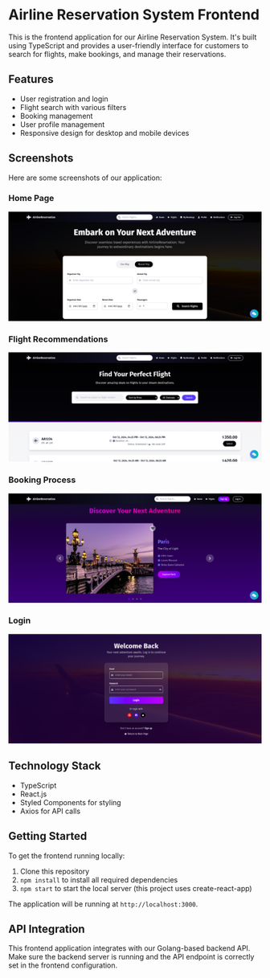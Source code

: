 # Airline Reservation System Frontend

This is the frontend application for our Airline Reservation System. It's built using TypeScript and provides a user-friendly interface for customers to search for flights, make bookings, and manage their reservations.

## Features

- User registration and login
- Flight search with various filters
- Booking management
- User profile management
- Responsive design for desktop and mobile devices

## Screenshots

Here are some screenshots of our application:

### Home Page
![Home Page](images/1.png)

### Flight Recommendations
![Flight Recommendations](images/2.png)

### Booking Process
![Booking Process](images/3.png)

### Login
![Login](images/4.png)

## Technology Stack

- TypeScript
- React.js
- Styled Components for styling
- Axios for API calls

## Getting Started

To get the frontend running locally:

1. Clone this repository
2. `npm install` to install all required dependencies
3. `npm start` to start the local server (this project uses create-react-app)

The application will be running at `http://localhost:3000`.

## API Integration

This frontend application integrates with our Golang-based backend API. Make sure the backend server is running and the API endpoint is correctly set in the frontend configuration.
